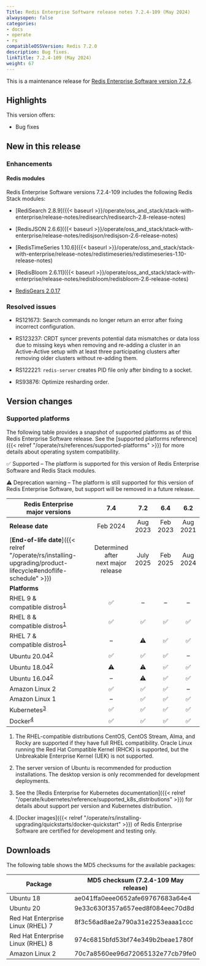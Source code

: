 ```yaml
---
Title: Redis Enterprise Software release notes 7.2.4-109 (May 2024)
alwaysopen: false
categories:
- docs
- operate
- rs
compatibleOSSVersion: Redis 7.2.0
description: Bug fixes.
linkTitle: 7.2.4-109 (May 2024)
weight: 67
---
```


This is a maintenance release for ​[​Redis Enterprise Software version 7.2.4](https://redis.com/redis-enterprise-software/download-center/software/).

## Highlights

This version offers:

- Bug fixes

## New in this release

### Enhancements

#### Redis modules

Redis Enterprise Software versions 7.2.4-109 includes the following Redis Stack modules:

- [RediSearch 2.8.9]({{< baseurl >}}/operate/oss_and_stack/stack-with-enterprise/release-notes/redisearch/redisearch-2.8-release-notes)

- [RedisJSON 2.6.6]({{< baseurl >}}/operate/oss_and_stack/stack-with-enterprise/release-notes/redisjson/redisjson-2.6-release-notes)

- [RedisTimeSeries 1.10.6]({{< baseurl >}}/operate/oss_and_stack/stack-with-enterprise/release-notes/redistimeseries/redistimeseries-1.10-release-notes)

- [RedisBloom 2.6.11]({{< baseurl >}}/operate/oss_and_stack/stack-with-enterprise/release-notes/redisbloom/redisbloom-2.6-release-notes)

- [RedisGears 2.0.17](https://github.com/RedisGears/RedisGears/releases/tag/v2.0.17-m18)

### Resolved issues

- RS121673: Search commands no longer return an error after fixing incorrect configuration.

- RS123237: CRDT syncer prevents potential data mismatches or data loss due to missing keys when removing and re-adding a cluster in an Active-Active setup with at least three participating clusters after removing older clusters without re-adding them.

- RS122221: `redis-server` creates PID file only after binding to a socket.

- RS93876: Optimize resharding order.

## Version changes 

### Supported platforms

The following table provides a snapshot of supported platforms as of this Redis Enterprise Software release. See the [supported platforms reference]({{< relref "/operate/rs/references/supported-platforms" >}}) for more details about operating system compatibility.

<span title="Check mark icon">&#x2705;</span> Supported – The platform is supported for this version of Redis Enterprise Software and Redis Stack modules.

<span title="Warning icon" class="font-serif">:warning:</span> Deprecation warning – The platform is still supported for this version of Redis Enterprise Software, but support will be removed in a future release.

| Redis Enterprise<br />major versions | 7.4 | 7.2 | 6.4 | 6.2 |
|---------------------------------|:-----:|:-----:|:-----:|:-----:|
| **Release date** | Feb 2024 | Aug 2023 | Feb 2023 | Aug 2021 |
| [**End-of-life date**]({{< relref "/operate/rs/installing-upgrading/product-lifecycle#endoflife-schedule" >}}) | Determined after<br />next major release | July 2025 | Feb 2025 | Aug 2024 |
| **Platforms** | | | | |
| RHEL 9 &<br />compatible distros<sup>[1](#table-note-1)</sup> | <span title="Supported">&#x2705;</span> | – | – | – |
| RHEL 8 &<br />compatible distros<sup>[1](#table-note-1)</sup> | <span title="Supported">&#x2705;</span> | <span title="Supported">&#x2705;</span> | <span title="Supported">&#x2705;</span> | <span title="Supported">&#x2705;</span> |
| RHEL 7 &<br />compatible distros<sup>[1](#table-note-1)</sup> | – | <span title="Deprecated" class="font-serif">:warning:</span> | <span title="Supported">&#x2705;</span> | <span title="Supported">&#x2705;</span> |
| Ubuntu 20.04<sup>[2](#table-note-2)</sup> | <span title="Supported">&#x2705;</span> | <span title="Supported">&#x2705;</span> | <span title="Supported">&#x2705;</span> | – |
| Ubuntu 18.04<sup>[2](#table-note-2)</sup> | <span title="Deprecated" class="font-serif">:warning:</span> | <span title="Deprecated" class="font-serif">:warning:</span> | <span title="Supported">&#x2705;</span> | <span title="Supported">&#x2705;</span> |
| Ubuntu 16.04<sup>[2](#table-note-2)</sup> | – | <span title="Deprecated" class="font-serif">:warning:</span> | <span title="Supported">&#x2705;</span> | <span title="Supported">&#x2705;</span> |
| Amazon Linux 2 | <span title="Supported">&#x2705;</span> | <span title="Supported">&#x2705;</span> | <span title="Supported">&#x2705;</span> | – |
| Amazon Linux 1 | – | <span title="Supported">&#x2705;</span> | <span title="Supported">&#x2705;</span> | <span title="Supported">&#x2705;</span> |
| Kubernetes<sup>[3](#table-note-3)</sup> | <span title="Supported">&#x2705;</span> | <span title="Supported">&#x2705;</span> | <span title="Supported">&#x2705;</span> | <span title="Supported">&#x2705;</span> |
| Docker<sup>[4](#table-note-4)</sup> | <span title="Supported">&#x2705;</span> | <span title="Supported">&#x2705;</span> | <span title="Supported">&#x2705;</span> | <span title="Supported">&#x2705;</span> |

1. <a name="table-note-1" style="display: block; height: 80px; margin-top: -80px;"></a>The RHEL-compatible distributions CentOS, CentOS Stream, Alma, and Rocky are supported if they have full RHEL compatibility. Oracle Linux running the Red Hat Compatible Kernel (RHCK) is supported, but the Unbreakable Enterprise Kernel (UEK) is not supported.

2. <a name="table-note-2" style="display: block; height: 80px; margin-top: -80px;"></a>The server version of Ubuntu is recommended for production installations. The desktop version is only recommended for development deployments.

3. <a name="table-note-3" style="display: block; height: 80px; margin-top: -80px;"></a>See the [Redis Enterprise for Kubernetes documentation]({{< relref "/operate/kubernetes/reference/supported_k8s_distributions" >}}) for details about support per version and Kubernetes distribution.

4. <a name="table-note-4" style="display: block; height: 80px; margin-top: -80px;"></a>
[Docker images]({{< relref "/operate/rs/installing-upgrading/quickstarts/docker-quickstart" >}}) of Redis Enterprise Software are certified for development and testing only.

## Downloads

The following table shows the MD5 checksums for the available packages:

| Package | MD5 checksum (7.2.4-109 May release) |
|---------|---------------------------------------|
| Ubuntu 18 | ae041ffa0eee0652afe69767683a64e4 |
| Ubuntu 20 | 9e33c630f357a657eed8f084eec70d8d |
| Red Hat Enterprise Linux (RHEL) 7 | 8f3c56ad8ae2a790a31e2253eaaa1ccc |
| Red Hat Enterprise Linux (RHEL) 8 | 974c6815bfd53bf74e349b2beae1780f |
| Amazon Linux 2 | 70c7a8560ee96d72065132e77cb79fe0 |
